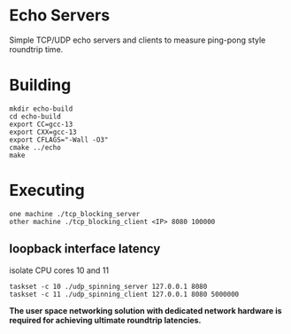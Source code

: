 # Echo Servers

Simple TCP/UDP echo servers and clients to measure ping-pong style roundtrip time.

# Building
```
mkdir echo-build
cd echo-build
export CC=gcc-13
export CXX=gcc-13
export CFLAGS="-Wall -O3"
cmake ../echo
make
```

# Executing
```
one machine ./tcp_blocking_server
other machine ./tcp_blocking_client <IP> 8080 100000
```
## loopback interface latency
isolate CPU cores 10 and 11
```
taskset -c 10 ./udp_spinning_server 127.0.0.1 8080
taskset -c 11 ./udp_spinning_client 127.0.0.1 8080 5000000
```
**The user space networking solution with dedicated network hardware is required for achieving ultimate roundtrip latencies.**
